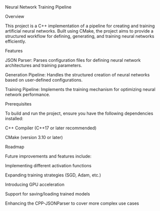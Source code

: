 Neural Network Training Pipeline

Overview

This project is a C++ implementation of a pipeline for creating and training artificial neural networks. Built using CMake, the project aims to provide a structured workflow for defining, generating, and training neural networks efficiently.

Features

JSON Parser: Parses configuration files for defining neural network architectures and training parameters.

Generation Pipeline: Handles the structured creation of neural networks based on user-defined configurations.

Training Pipeline: Implements the training mechanism for optimizing neural network performance.

Prerequisites

To build and run the project, ensure you have the following dependencies installed:

C++ Compiler (C++17 or later recommended)

CMake (version 3.10 or later)

Roadmap

Future improvements and features include:

Implementing different activation functions

Expanding training strategies (SGD, Adam, etc.)

Introducing GPU acceleration

Support for saving/loading trained models

Enhancing the CPP-JSONParser to cover more complex use cases
